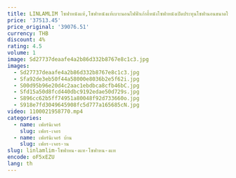 ```yaml
---
title: LINLAMLIM โซฟาหนังแท้,โซฟาหนังแท้เบาะนอนไฟฟ้าเก้าอี้หนังโซฟาหนังเปิดประทุนโซฟานอนขนาดใหญ่
price: '37513.45'
price_original: '39076.51'
currency: THB
discount: 4%
rating: 4.5
volume: 1
image: Sd27737deaafe4a2b86d332b8767e8c1c3.jpg
images:
  - Sd27737deaafe4a2b86d332b8767e8c1c3.jpg
  - Sfa92de3eb50f44a58000e8036b2e5f62i.jpg
  - S00d95b96e20d4c2aac1ebdbca8cfb46bC.jpg
  - Sfd15a50d8fcd440dbc9192edae50d729s.jpg
  - S896cc62b5ff74951a80048f92d733660o.jpg
  - S918e7fd3049645908fc5d777a165685cN.jpg
video: 1100021958770.mp4
categories:
  - name: เฟอร์นิเจอร์
    slug: เฟอร-เจอร
  - name: เฟอร์นิเจอร์ บ้าน
    slug: เฟอร-เจอร-าน
slug: linlamlim-โซฟาหน-งแท-โซฟาหน-งแท
encode: oF5xEZU
lang: th
---
```

  